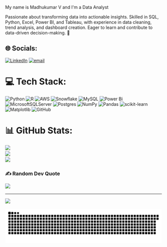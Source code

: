 My name is Madhukumar V and  I'm a  Data Analyst

Passionate about transforming data into actionable insights. Skilled in SQL, Python, Excel, Power BI, and Tableau, with experience in data cleaning, trend analysis, and dashboard creation. Eager to learn and contribute to data-driven decision-making. 🚀

## 🌐 Socials:
[![LinkedIn](https://img.shields.io/badge/LinkedIn-%230077B5.svg?logo=linkedin&logoColor=white)](https://www.linkedin.com/in/madhukumar-v/) [![email](https://img.shields.io/badge/Email-D14836?logo=gmail&logoColor=white)](mailto:madhu8323@gmail.com) 

# 💻 Tech Stack:
![Python](https://img.shields.io/badge/python-3670A0?style=flat&logo=python&logoColor=ffdd54) ![R](https://img.shields.io/badge/r-%23276DC3.svg?style=flat&logo=r&logoColor=white) ![AWS](https://img.shields.io/badge/AWS-%23FF9900.svg?style=flat&logo=amazon-aws&logoColor=white) ![Snowflake](https://img.shields.io/badge/snowflake-%2329B5E8.svg?style=flat&logo=snowflake&logoColor=white) ![MySQL](https://img.shields.io/badge/mysql-4479A1.svg?style=flat&logo=mysql&logoColor=white) ![Power Bi](https://img.shields.io/badge/power_bi-F2C811?style=flat&logo=powerbi&logoColor=black) ![MicrosoftSQLServer](https://img.shields.io/badge/Microsoft%20SQL%20Server-CC2927?style=flat&logo=microsoft%20sql%20server&logoColor=white) ![Postgres](https://img.shields.io/badge/postgres-%23316192.svg?style=flat&logo=postgresql&logoColor=white) ![NumPy](https://img.shields.io/badge/numpy-%23013243.svg?style=flat&logo=numpy&logoColor=white) ![Pandas](https://img.shields.io/badge/pandas-%23150458.svg?style=flat&logo=pandas&logoColor=white) ![scikit-learn](https://img.shields.io/badge/scikit--learn-%23F7931E.svg?style=flat&logo=scikit-learn&logoColor=white) ![Matplotlib](https://img.shields.io/badge/Matplotlib-%23ffffff.svg?style=flat&logo=Matplotlib&logoColor=black) ![GitHub](https://img.shields.io/badge/github-%23121011.svg?style=flat&logo=github&logoColor=white)
# 📊 GitHub Stats:
![](https://github-readme-stats.vercel.app/api?username=MadhukumarV&theme=dark&hide_border=false&include_all_commits=false&count_private=false)<br/>
![](https://github-readme-streak-stats.herokuapp.com/?user=MadhukumarV&theme=dark&hide_border=false)<br/>
![](https://github-readme-stats.vercel.app/api/top-langs/?username=MadhukumarV&theme=dark&hide_border=false&include_all_commits=false&count_private=false&layout=compact)

### ✍️ Random Dev Quote
![](https://quotes-github-readme.vercel.app/api?type=horizontal&theme=radical)

---
[![](https://visitcount.itsvg.in/api?id=MadhukumarV&icon=0&color=0)](https://visitcount.itsvg.in)

<picture>
  <source media="(prefers-color-scheme: dark)" srcset="https://raw.githubusercontent.com/MadhukumarV/MadhukumarV/output/github-snake-dark.svg" />
  <source media="(prefers-color-scheme: light)" srcset="https://raw.githubusercontent.com/MadhukumarV/MadhukumarV/output/github-snake.svg" />
  <img alt="github-snake" src="https://raw.githubusercontent.com/MadhukumarV/MadhukumarV/output/github-snake.svg" />
</picture> <!-- Proudly created with GPRM ( https://gprm.itsvg.in ) --><!--
**MadhukumarV/MadhukumarV** is a ✨ _special_ ✨ repository because its `README.md` (this file) appears on your GitHub profile.
<-----
Here are some ideas to get you started:


